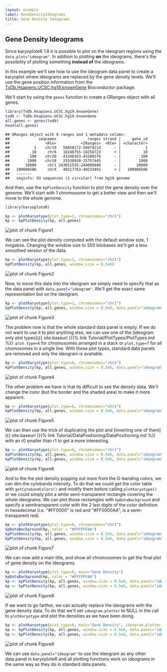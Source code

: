 ```yaml
---
layout: example
label: GeneDensityIdeograms
title: Gene Density Ideograms
---
```





## Gene Density Ideograms

Since karyoploteR 1.8 it is possible to plot on the ideogram regions using the 
`data.plot="ideogram"`. In addtion to plotting **on** the ideograms, there's the
possibility of plotting something **instead of** the ideograms.

In this example we'll see how to use the ideogram data panel to create a 
karyoplot where ideograms are replaced by the gene density levels. We'll 
use the gene position information from the 
[TxDb.Hsapiens.UCSC.hg19.knownGene](https://bioconductor.org/packages/TxDb.Hsapiens.UCSC.hg19.knownGene)
Bioconductor package.  


We'll start by using the `genes` function to create a GRanges object
with all genes.



```r
library(TxDb.Hsapiens.UCSC.hg19.knownGene)
txdb <- TxDb.Hsapiens.UCSC.hg19.knownGene
all.genes <- genes(txdb)
head(all.genes)
```

```
## GRanges object with 6 ranges and 1 metadata column:
##             seqnames              ranges strand |     gene_id
##                <Rle>           <IRanges>  <Rle> | <character>
##           1    chr19   58858172-58874214      - |           1
##          10     chr8   18248755-18258723      + |          10
##         100    chr20   43248163-43280376      - |         100
##        1000    chr18   25530930-25757445      - |        1000
##       10000     chr1 243651535-244006886      - |       10000
##   100008586     chrX   49217763-49233491      + |   100008586
##   -------
##   seqinfo: 93 sequences (1 circular) from hg19 genome
```

And then, use the `kpPlotDensity` function to plot the gene density over the 
genome. We'll start with 1 chromosome to get a better view and then we'll 
move to the whole genome.


```r
library(karyoploteR)

kp <- plotKaryotype(plot.type=1, chromosomes="chr1")
kp <- kpPlotDensity(kp, all.genes)
```

![plot of chunk Figure1](images//Figure1-1.png)

We can see the plot density computed with the default window size, 1 megabse.
Changing the window size to 500 kilobases we'll get a less smoothed version of
the data.


```r
kp <- plotKaryotype(plot.type=1, chromosomes="chr1")
kpPlotDensity(kp, all.genes, window.size = 0.5e6)
```

![plot of chunk Figure2](images//Figure2-1.png)


Now, to move this data into the ideogram we simply need to specify that as the 
data panel with `data.panel="ideogram"`. We'll get the exact same representation
but on the ideogram.


```r
kp <- plotKaryotype(plot.type=1, chromosomes="chr1")
kpPlotDensity(kp, all.genes, window.size = 0.5e6, data.panel="ideogram")
```

![plot of chunk Figure3](images//Figure3-1.png)

The problem now is that the whole standard data panel is empty. If we do not
want to use it to plot anything else, we can use one of the 
[ideogram only plot types]({{ site.baseurl }}{% link Tutorial/PlotTypes/PlotTypes.md %}):
`plot.type=6` for chromosomes arranged in a stack or `plot.type=7` for all
chomosomes in a single line. With these plot types, standard data panels are 
removed and only the ideogram is available.


```r
kp <- plotKaryotype(plot.type=6, chromosomes="chr1")
kpPlotDensity(kp, all.genes, window.size = 0.5e6, data.panel="ideogram")
```

![plot of chunk Figure4](images//Figure4-1.png)

The other problem we have is that its difficult to see the density data. 
We'll change the color (bot the border and the shaded area) to make it more
apparent.


```r
kp <- plotKaryotype(plot.type=6, chromosomes="chr1")
kpPlotDensity(kp, all.genes, window.size = 0.5e6, data.panel="ideogram", col="#3388FF", border="#3388FF")
```

![plot of chunk Figure5](images//Figure5-1.png)

We can then use the trick of duplicating the plot and [inverting
one of them]({{ site.baseurl }}{% link Tutorial/DataPositioning/DataPositioning.md %})
with an r0 smaller than r1 to get a more interesting.


```r
kp <- plotKaryotype(plot.type=6, chromosomes="chr1")
kpPlotDensity(kp, all.genes, window.size = 0.5e6, data.panel="ideogram", col="#3388FF", border="#3388FF", r0=0.5, r1=1)
kpPlotDensity(kp, all.genes, window.size = 0.5e6, data.panel="ideogram", col="#3388FF", border="#3388FF", r0=0.5, r1=0)
```

![plot of chunk Figure6](images//Figure6-1.png)

And to the the plot density popping out more from the G-banding colors, we
can dim the cytobands intensity. To do that we could get the color table
with `getCytobandColors()` and modify them before calling `plotKaryotype()` 
or we could simply plot a white semi-transparent rectangle covering the 
whole ideograms. We can plot those rectamgles with `kpDataBackground` and 
specify a semitransparent color with the 2 last digits of the color definition 
in hexadecimal (i.e. "#FF0000" is red and "#FF0000AA", is a semi-transparent
red).


```r
kp <- plotKaryotype(plot.type=6, chromosomes="chr1")
kpDataBackground(kp, color = "#FFFFFFAA")
kpPlotDensity(kp, all.genes, window.size = 0.5e6, data.panel="ideogram", col="#3388FF", border="#3388FF", r0=0.5, r1=1)
kpPlotDensity(kp, all.genes, window.size = 0.5e6, data.panel="ideogram", col="#3388FF", border="#3388FF", r0=0.5, r1=0)
```

![plot of chunk Figure7](images//Figure7-1.png)

We can now add a main title, and show all chromosomes to get the final plot
of gene density on the ideograms.


```r
kp <- plotKaryotype(plot.type=6, main="Gene Density")
kpDataBackground(kp, color = "#FFFFFFAA")
kp <- kpPlotDensity(kp, all.genes, window.size = 0.5e6, data.panel="ideogram", col="#3388FF", border="#3388FF", r0=0.5, r1=1)
kp <- kpPlotDensity(kp, all.genes, window.size = 0.5e6, data.panel="ideogram", col="#3388FF", border="#3388FF", r0=0.5, r1=0)
```

![plot of chunk Figure8](images//Figure8-1.png)

If we want to go farther, we can actually replace the ideograms with the gene
density data. To do that we'll set `ideogram.plotter` to NULL in the call 
to `plotKaryotype` and plot the densities as we have been doing.


```r
kp <- plotKaryotype(plot.type=6, main="Gene Density", ideogram.plotter = NULL)
kp <- kpPlotDensity(kp, all.genes, window.size = 0.5e6, data.panel="ideogram", col="#3388FF", border="#3388FF", r0=0.5, r1=1)
kp <- kpPlotDensity(kp, all.genes, window.size = 0.5e6, data.panel="ideogram", col="#3388FF", border="#3388FF", r0=0.5, r1=0)
```

![plot of chunk Figure9](images//Figure9-1.png)


We can use  `data.panel="ideogram"` to use the ideogram as any other data.panel
in karyoploteR and all plotting functions work on ideograms in the same way as 
they do in standard data panels.


